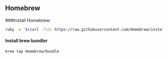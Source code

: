 ## Homebrew
###Install Homebrew: 
```sh
ruby -e "$(curl -fsSL https://raw.githubusercontent.com/Homebrew/install/master/install)"
```

#### Install brew bundler
```sh
brew tap Homebrew/bundle
```


